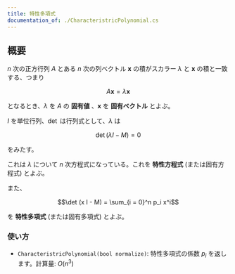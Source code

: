 ```yaml
---
title: 特性多項式
documentation_of: ./CharacteristricPolynomial.cs
---
```


## 概要

$n$ 次の正方行列 $A$ とある $n$ 次の列ベクトル $\boldsymbol{x}$ の積がスカラー $\lambda$ と $\boldsymbol{x}$ の積と一致する、つまり

$$A \boldsymbol{x} = \lambda \boldsymbol{x}$$

となるとき、$\lambda$ を $A$ の **固有値** 、$\boldsymbol{x}$  を **固有ベクトル** とよぶ。


$I$ を単位行列、$\det$ は行列式として、$\lambda$ は

$$ \det (\lambda I - M)=0$$

をみたす。

これは $\lambda$ について $n$ 次方程式になっている。これを **特性方程式** (または固有方程式) とよぶ。

また、

$$\det (x I - M) = \sum_{i = 0}^n p_i x^i$$

を **特性多項式** (または固有多項式) とよぶ。


### 使い方

- `CharacteristricPolynomial(bool normalize)`: 特性多項式の係数 $p_i$ を返します。計算量: $O(n^3)$